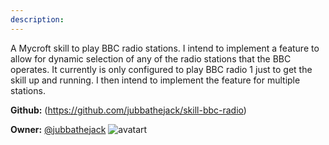 ```yaml
---
description: 
---
```

A Mycroft skill to play BBC radio stations. I intend to implement a feature to allow for dynamic
selection of any of the radio stations that the BBC operates. It currently is only configured
to play BBC radio 1 just to get the skill up and running. I then intend to implement the
feature for multiple stations.

**Github:** (https://github.com/jubbathejack/skill-bbc-radio)

**Owner:** [@jubbathejack](https://github.com/jubbathejack) ![avatart](https://avatars2.githubusercontent.com/u/11790594?v=4)

